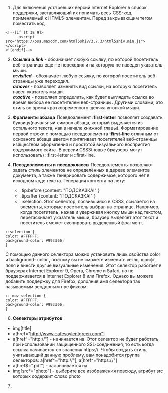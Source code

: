 
1. Для включения устаревших версий Internet Explorer в список поддержки, заставляющий их понимать весь CSS-код,
применяемый к HTML5-элементам. Перед закрывающим тегом </head> поместить код 
```
<!--[if lt IE 9]>
      <script src="https://oss.maxcdn.com/html5shiv/3.7.3/html5shiv.min.js"></script>
<![endif]-->
```

2. **Ссылки**
*__a:link__* - обозначает любую ссылку, по которой посетитель веб-страницы еще не переходил и на которую не наведен указатель мыши.  
   *__a:visited__* - обозначает любую ссылку, по которой посетитель веб-страницы уже переходил.  
   *__a:hover__* - позволяет изменять вид ссылки, на которую посетитель навел указатель мыши.  
   *__a:active__* - позволяет определить, как будет выглядеть ссылка во время выбора ее посетителем веб-страницы. Другими словами, это стиль во время кратковременного щелчка кнопкой мыши.  
   
3. **Фрагменты абзаца** 
Псевдоэлемент **:first-letter** позволяет создавать буквицу(начальный символ абзаца, который выделяется из остального текста, как в начале книжной главы).
Форматирование первой строки с помощью псевдоэлемента **:first-line** отличным от основного абзаца цветом притягивает посетителей веб-страницы изяществом оформления и простотой визуального восприятия содержимого сайта.
В версии CSS3(новые браузеры могут использовать) ::first-letter и ::first-line.

4. **Псевдоэлементы и псевдоклассы**
Псевдоэлементы позволяют задать стиль элементов не определённых в дереве элементов документа, а также генерировать содержимое, которого нет в исходном коде текста.
Генерация контента на лету: 

   * .tip:before {content: "ПОДСКАЗКА!" }
   * .tip:after {content: "ПОДСКАЗКА!" }      
   * ::selection. Этот селектор, появившийся в CSS3, ссылается на элементы, которые посетитель
выбрал на странице. Например, когда посетитель, нажав и удерживая кнопку мыши
над текстом, перетаскивает указатель мыши, браузер выделяет этот текст и посетитель сможет скопировать выделенный фрагмент.
```
::selection {
color: #FFFFFF;
background-color: #993366;
}
```
С помощью данного селектора можно установить лишь свойства color и  background-
color , поэтому вы не cможете изменить кегль, шрифт, поля и внести другие визуальные
изменения. Этот селектор работает в браузерах Internet Explorer 9, Opera, Chrome и Safari,
но не поддерживается в Internet Explorer 8 или Firefox. Однако вы можете добавить
поддержку для Firefox, дополнив имя селектора так называемым вендорным пре­
фиксом:
```
::-moz-selection {
color: #FFFFFF;
background-color: #993366;
}
```

6. **Селекторы атрибутов**
* img[title]
* a[href="http://www.cafesoylentgreen.com"]
* a[href^="http://"] - начинается на.
Этот селектор не будет работать при использовании защищенного SSL-соединения, то есть когда
ссылка начинается со значения https://. Чтобы создать стиль, учитывающий данную проблему, вам
понадобится группа селекторов:
a[href^="http://"], a[href^="https://"]
* a[href$=".pdf"] -  заканчивается на
* img[src*="photo"] - выберите все изображения повсюду, атрибут src
которых содержит слово photo

7. 

